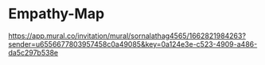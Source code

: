 # Empathy-Map
https://app.mural.co/invitation/mural/sornalathag4565/1662821984263?sender=u6556677803957458c0a49085&key=0a124e3e-c523-4909-a486-da5c297b538e
